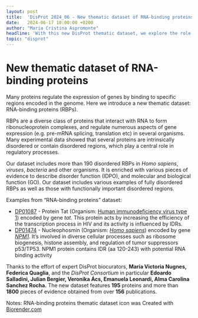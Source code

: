 ```yaml
---
layout: post
title:  'DisProt 2024_06 - New thematic dataset of RNA-binding proteins (RBPs)'
date:   2024-06-17 10:00:00 +0200
author: "Maria Cristina Aspromonte"
headline: 'With this new DisProt thematic dataset, we explore the role of intrinsically disordered proteins (IDPs) binding RNA. '
topic: "disprot"
---
```




# **New thematic dataset of RNA-binding proteins**

Many proteins regulate the expression of genes by binding to specific regions encoded in the genome. Here we introduce a new thematic dataset: RNA-binding proteins (RBPs). 

RBPs are a diverse class of proteins that interact with RNA to form ribonucleoprotein complexes, and regulate numerous aspects of gene expression (e.g. pre-mRNA splicing, translation etc) in several organisms. Many experimental data showed that several proteins are intrinsically disordered or contain disordered regions, which play a central role in regulatory processes.

Our dataset includes more than 190 disordered RBPs in _Homo sapiens_, _viruses_, _bacteria_ and other organisms. It is enriched with various pieces of evidence to describe disorder function (IDPO), and molecular and biological function (GO). Our dataset includes various examples of fully disordered RBPs as well as those with functionally important disordered regions.

Examples from “RNA-binding proteins” dataset:



* [DP01087](https://disprot.org/DP01087) - Protein Tat (Organism: [Human immunodeficiency virus type 1](https://disprot.org/browse?ncbi_taxon_id=11688)) encoded by gene _tat_. This protein acts by increasing the efficiency of the transcription process in HIV and its activity is influenced by IDRs. 
* [DP01474](https://disprot.org/DP01474) - Nucleophosmin (Organism: [_Homo sapiens_](https://disprot.org/browse?ncbi_taxon_id=9606)) encoded by gene [_NPM1_](https://disprot.org/browse?gene=FUS). It’s involved in diverse cellular processes such as ribosome biogenesis, histone assembly, and regulation of tumor suppressors p53/TP53. NPM1 protein contains IDR (aa 120-243) with potential RNA binding activity

Thanks to the effort of expert DisProt biocurators, **Maria Victoria Nugnes, Federica Quaglia**, and the _DisProt Consortium_ in particular **Edoardo Salladini, Julian Bergier, Veronika Ács, Emanuela Leonardi, Alma Carolina Sanchez Rocha.** The new dataset features **195** proteins and more than **1800** pieces of evidence obtained from over **156** publications.

Notes: RNA-binding proteins thematic dataset icon was Created with [Biorender.com](http://Biorender.com)